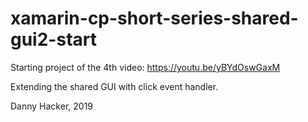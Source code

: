 # xamarin-cp-short-series-shared-gui2-start

Starting project of the 4th video: https://youtu.be/yBYdOswGaxM

Extending the shared GUI with click event handler.

Danny Hacker, 2019

